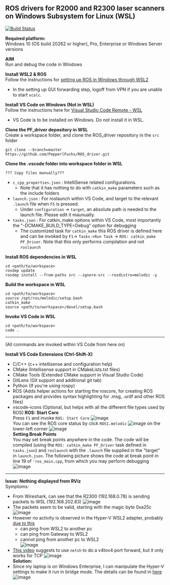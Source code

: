 ## ROS drivers for R2000 and R2300 laser scanners on Windows Subsystem for Linux (WSL) 
[![Build Status](https://travis-ci.org/PepperlFuchs/ROS_driver.svg?branch=wsl-vscode)](https://github.com/wsaihopfsg/ROS_driver/tree/wsl-vscode)

**Required platform:**  
Windows 10 (OS build 20262 or higher), Pro, Enterprise or Windows Server versions
  
**AIM**  
Run and debug the code in Windows

**Install WSL2 & ROS**  
Follow the instructions for [setting up ROS in Windows through WSL2](https://jack-kawell.com/2020/06/12/ros-wsl2/)
* In the setting up GUI forwarding step, logoff from VPN if you are unable to start `xcalc`.

**Install VS Code on Windows (Not in WSL)**  
Follow the instructions here for [Visual Studio Code Remote - WSL](https://code.visualstudio.com/docs/remote/wsl)
* VS Code is to be installed on Windows. Do not install it in WSL.

**Clone the PF_driver depository in WSL**  
Create a workspace folder, and clone the ROS_driver repository in the `src` folder
```
git clone --branch=master https://github.com/PepperlFuchs/ROS_driver.git
```
**Clone the .vscode folder into workspace folder in WSL**
```
??? Copy files manually???
```
  * `c_cpp_properties.json` : IntelliSense related configurations.
    - Note that it has nothing to do with `catkin_make` parameters such as the include folders
  * `launch.json` : For roslaunch within VS Code, and target to the relevant `.launch` file when `F5` is pressed.
    - Under `configuration` -> `target`, an absolute path is needed to the launch file. Please edit it maunually.
  * `tasks.json` : For catkin_make options within VS Code, most importantly the "-DCMAKE_BUILD_TYPE=Debug" option for debugging
    - The customized task for `catkin_make` this ROS driver is defined here and can be invoked by `F1`-> `Tasks->Run Task` -> `ROS: catkin_make PF_Driver`. Note that this only performs compilation and not `roslaunch`

**Install ROS dependencies in WSL**  
```
cd <path/to/workspace>
rosdep update
rosdep install --from-paths src --ignore-src --rosdistro=melodic -y
```
**Build the workspace in WSL**  
```
cd <path/to/workspace>
source /opt/ros/melodic/setup.bash
catkin_make
source <path/to/workspace>/devel/setup.bash
```
**Invoke VS Code in WSL**  
```
cd <path/to/workspace>
code .
```
---  
(All commands are invoked within VS Code from here on)  

**Install VS Code Extensions (Ctrl-Shift-X)**  
  * C/C++ (c++ intellisense and configuration help)
  * CMake (Intellisense support in CMakeLists.txt files)
  * CMake Tools (Extended CMake support in Visual Studio Code)
  * GitLens (Git support and additional git tab)
  * Python (If you're using rospy)
  * ROS (Adds helper actions for starting the roscore, for creating ROS packages and provides syntax highlighting for .msg, .urdf and other ROS files)
  * vscode-icons (Optional, but helps with all the different file types used by ROS)
**ROS: Start Core**  
Press `F1` and invoke `ROS: Start Core`
![image](https://user-images.githubusercontent.com/75309631/101986403-907a6c00-3cc8-11eb-8311-93fdc97a4b35.png)  
You can see the ROS core status by click `ROS1.melodic` ![image](https://user-images.githubusercontent.com/75309631/101986499-15fe1c00-3cc9-11eb-9b12-b87fa7b2d926.png)
on the lower-left corner
![image](https://user-images.githubusercontent.com/75309631/101986539-56f63080-3cc9-11eb-89b4-3d0084fe0e4d.png)  
**Setting Break Points**  
You may set break points anywhere in the code. The code will be compiled (using the `ROS: catkin_make PF_Driver` task defined in `tasks.json`) and `roslaunch` with the `.launch` file supplied in the "target" in `launch.json`. The following picture shows the code at break point in line 19 of `'ros_main.cpp`, from which you may perform debugging
![image](https://user-images.githubusercontent.com/75309631/101986850-7e4dfd00-3ccb-11eb-9a75-5e47ffeb82b9.png)  

---  
**Issue: Nothing displayed from RViz**  
Symptoms:
  * From Wireshark, can see that the R2300 (192.168.0.78) is sending packets to WSL (192.168.202.83)
    ![image](https://user-images.githubusercontent.com/75309631/102000901-23e28a00-3d27-11eb-8c11-0f9c7297cc1f.png)
  * The packets seem to be valid, starting with the magic byte 0xa25c
    ![image](https://user-images.githubusercontent.com/75309631/102000918-4a082a00-3d27-11eb-8cff-d63c2ff80451.png)
  * However no activity is observed in the Hyper-V WSL2 adapter, probably [due to this](https://docs.microsoft.com/en-us/windows/wsl/compare-versions#accessing-a-wsl-2-distribution-from-your-local-area-network-lan)
    - can ping from WSL2 to another pc
    - can ping from Gateway to WSL2
    - cannot ping from another pc to WSL2  
    ![image](https://user-images.githubusercontent.com/75309631/102061375-5f1bb080-3e2e-11eb-9ee6-fadcf629fb32.png)
  * [This video](https://www.youtube.com/watch?v=yCK3easuYm4) suggests to use `netsh` to do a v4tov4 port forward, but it only works for TCP
    ![image](https://user-images.githubusercontent.com/75309631/102082801-8a61c800-3e4d-11eb-9ab1-3dfdec305e1c.png)  
**Solution:**
  * Since my laptop is on Windows Enterprise, I can manipulate the Hyper-V settings to make it run in bridge mode. The details can be found in [here](https://github.com/microsoft/WSL/issues/4150#issuecomment-747152240)  
  ![image](https://user-images.githubusercontent.com/75309631/102197120-b0de3c80-3efb-11eb-9914-cf481ef990c4.png)

